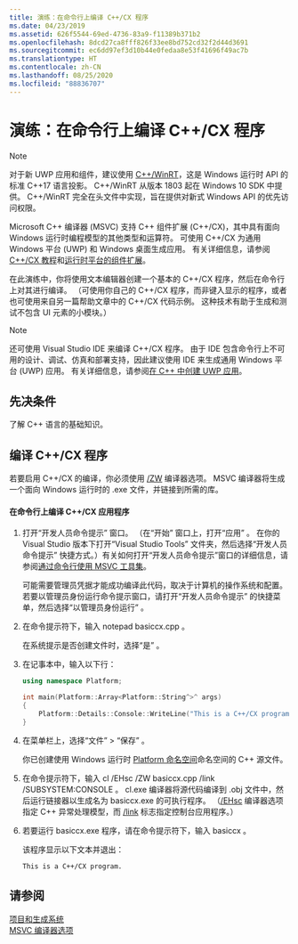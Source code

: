 ```yaml
---
title: 演练：在命令行上编译 C++/CX 程序
ms.date: 04/23/2019
ms.assetid: 626f5544-69ed-4736-83a9-f11389b371b2
ms.openlocfilehash: 8dcd27ca8fff826f33ee8bd752cd32f2d44d3691
ms.sourcegitcommit: ec6dd97ef3d10b44e0fedaa8e53f41696f49ac7b
ms.translationtype: HT
ms.contentlocale: zh-CN
ms.lasthandoff: 08/25/2020
ms.locfileid: "88836707"
---
```

# <a name="walkthrough-compiling-a-ccx-program-on-the-command-line"></a>演练：在命令行上编译 C++/CX 程序

> [!NOTE]
> 对于新 UWP 应用和组件，建议使用 [C++/WinRT](/windows/uwp/cpp-and-winrt-apis/)，这是 Windows 运行时 API 的 标准 C++17 语言投影。 C++/WinRT 从版本 1803 起在 Windows 10 SDK 中提供。 C++/WinRT 完全在头文件中实现，旨在提供对新式 Windows API 的优先访问权限。

Microsoft C++ 编译器 (MSVC) 支持 C++ 组件扩展 (C++/CX)，其中具有面向 Windows 运行时编程模型的其他类型和运算符。 可使用 C++/CX 为通用 Windows 平台 (UWP) 和 Windows 桌面生成应用。 有关详细信息，请参阅 [C++/CX 教程](/archive/msdn-magazine/2013/april/component-extensions-a-tour-of-c-cx)和[运行时平台的组件扩展](../extensions/component-extensions-for-runtime-platforms.md)。

在此演练中，你将使用文本编辑器创建一个基本的 C++/CX 程序，然后在命令行上对其进行编译。 （可使用你自己的 C++/CX 程序，而非键入显示的程序，或者也可使用来自另一篇帮助文章中的 C++/CX 代码示例。 这种技术有助于生成和测试不包含 UI 元素的小模块。）

> [!NOTE]
> 还可使用 Visual Studio IDE 来编译 C++/CX 程序。 由于 IDE 包含命令行上不可用的设计、调试、仿真和部署支持，因此建议使用 IDE 来生成通用 Windows 平台 (UWP) 应用。 有关详细信息，请参阅[在 C++ 中创建 UWP 应用](/windows/uwp/get-started/create-a-basic-windows-10-app-in-cpp)。

## <a name="prerequisites"></a>先决条件

了解 C++ 语言的基础知识。

## <a name="compiling-a-ccx-program"></a>编译 C++/CX 程序

若要启用 C++/CX 的编译，你必须使用 [/ZW](reference/zw-windows-runtime-compilation.md) 编译器选项。 MSVC 编译器将生成一个面向 Windows 运行时的 .exe 文件，并链接到所需的库。

#### <a name="to-compile-a-ccx-application-on-the-command-line"></a>在命令行上编译 C++/CX 应用程序

1. 打开“开发人员命令提示”  窗口。 （在“开始”  窗口上，打开“应用”  。 在你的 Visual Studio 版本下打开“Visual Studio Tools”  文件夹，然后选择“开发人员命令提示”  快捷方式。）有关如何打开“开发人员命令提示”窗口的详细信息，请参阅[通过命令行使用 MSVC 工具集](building-on-the-command-line.md)。

   可能需要管理员凭据才能成功编译此代码，取决于计算机的操作系统和配置。 若要以管理员身份运行命令提示窗口，请打开“开发人员命令提示”  的快捷菜单，然后选择“以管理员身份运行”  。

1. 在命令提示符下，输入 notepad basiccx.cpp  。

   在系统提示是否创建文件时，选择“是”  。

1. 在记事本中，输入以下行：

    ```cpp
    using namespace Platform;

    int main(Platform::Array<Platform::String^>^ args)
    {
        Platform::Details::Console::WriteLine("This is a C++/CX program.");
    }
    ```

1. 在菜单栏上，选择“文件”   > “保存”  。

   你已创建使用 Windows 运行时 [Platform 命名空间](../cppcx/platform-namespace-c-cx.md)命名空间的 C++ 源文件。

1. 在命令提示符下，输入 cl /EHsc /ZW basiccx.cpp /link /SUBSYSTEM:CONSOLE  。 cl.exe 编译器将源代码编译到 .obj 文件中，然后运行链接器以生成名为 basiccx.exe 的可执行程序。 （[/EHsc](reference/eh-exception-handling-model.md) 编译器选项指定 C++ 异常处理模型，而 [/link](reference/link-pass-options-to-linker.md) 标志指定控制台应用程序。）

1. 若要运行 basiccx.exe 程序，请在命令提示符下，输入 basiccx  。

   该程序显示以下文本并退出：

    ```Output
    This is a C++/CX program.
    ```

## <a name="see-also"></a>请参阅

[项目和生成系统](projects-and-build-systems-cpp.md)<br/>
[MSVC 编译器选项](reference/compiler-options.md)
